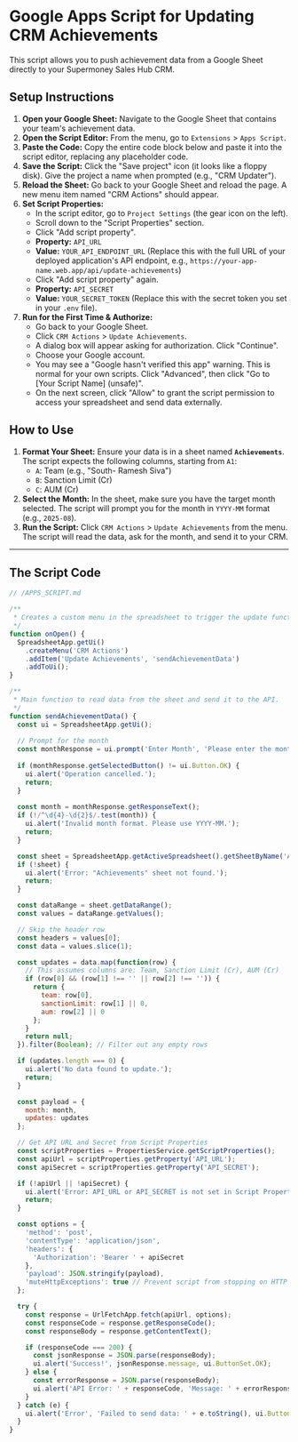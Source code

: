
# Google Apps Script for Updating CRM Achievements

This script allows you to push achievement data from a Google Sheet directly to your Supermoney Sales Hub CRM.

## Setup Instructions

1.  **Open your Google Sheet:** Navigate to the Google Sheet that contains your team's achievement data.
2.  **Open the Script Editor:** From the menu, go to `Extensions` > `Apps Script`.
3.  **Paste the Code:** Copy the entire code block below and paste it into the script editor, replacing any placeholder code.
4.  **Save the Script:** Click the "Save project" icon (it looks like a floppy disk). Give the project a name when prompted (e.g., "CRM Updater").
5.  **Reload the Sheet:** Go back to your Google Sheet and reload the page. A new menu item named "CRM Actions" should appear.
6.  **Set Script Properties:**
    *   In the script editor, go to `Project Settings` (the gear icon on the left).
    *   Scroll down to the "Script Properties" section.
    *   Click "Add script property".
    *   **Property:** `API_URL`
    *   **Value:** `YOUR_API_ENDPOINT_URL` (Replace this with the full URL of your deployed application's API endpoint, e.g., `https://your-app-name.web.app/api/update-achievements`)
    *   Click "Add script property" again.
    *   **Property:** `API_SECRET`
    *   **Value:** `YOUR_SECRET_TOKEN` (Replace this with the secret token you set in your `.env` file).
7.  **Run for the First Time & Authorize:**
    *   Go back to your Google Sheet.
    *   Click `CRM Actions` > `Update Achievements`.
    *   A dialog box will appear asking for authorization. Click "Continue".
    *   Choose your Google account.
    *   You may see a "Google hasn't verified this app" warning. This is normal for your own scripts. Click "Advanced", then click "Go to [Your Script Name] (unsafe)".
    *   On the next screen, click "Allow" to grant the script permission to access your spreadsheet and send data externally.

## How to Use

1.  **Format Your Sheet:** Ensure your data is in a sheet named **`Achievements`**. The script expects the following columns, starting from `A1`:
    *   `A`: Team (e.g., "South- Ramesh Siva")
    *   `B`: Sanction Limit (Cr)
    *   `C`: AUM (Cr)
2.  **Select the Month:** In the sheet, make sure you have the target month selected. The script will prompt you for the month in `YYYY-MM` format (e.g., `2025-08`).
3.  **Run the Script:** Click `CRM Actions` > `Update Achievements` from the menu. The script will read the data, ask for the month, and send it to your CRM.

---

## The Script Code

```javascript
// /APPS_SCRIPT.md

/**
 * Creates a custom menu in the spreadsheet to trigger the update function.
 */
function onOpen() {
  SpreadsheetApp.getUi()
    .createMenu('CRM Actions')
    .addItem('Update Achievements', 'sendAchievementData')
    .addToUi();
}

/**
 * Main function to read data from the sheet and send it to the API.
 */
function sendAchievementData() {
  const ui = SpreadsheetApp.getUi();
  
  // Prompt for the month
  const monthResponse = ui.prompt('Enter Month', 'Please enter the month for these achievements in YYYY-MM format (e.g., 2025-08):', ui.ButtonSet.OK_CANCEL);
  
  if (monthResponse.getSelectedButton() != ui.Button.OK) {
    ui.alert('Operation cancelled.');
    return;
  }
  
  const month = monthResponse.getResponseText();
  if (!/^\d{4}-\d{2}$/.test(month)) {
    ui.alert('Invalid month format. Please use YYYY-MM.');
    return;
  }

  const sheet = SpreadsheetApp.getActiveSpreadsheet().getSheetByName('Achievements');
  if (!sheet) {
    ui.alert('Error: "Achievements" sheet not found.');
    return;
  }

  const dataRange = sheet.getDataRange();
  const values = dataRange.getValues();

  // Skip the header row
  const headers = values[0];
  const data = values.slice(1);

  const updates = data.map(function(row) {
    // This assumes columns are: Team, Sanction Limit (Cr), AUM (Cr)
    if (row[0] && (row[1] !== '' || row[2] !== '')) {
      return {
        team: row[0],
        sanctionLimit: row[1] || 0,
        aum: row[2] || 0
      };
    }
    return null;
  }).filter(Boolean); // Filter out any empty rows

  if (updates.length === 0) {
    ui.alert('No data found to update.');
    return;
  }

  const payload = {
    month: month,
    updates: updates
  };

  // Get API URL and Secret from Script Properties
  const scriptProperties = PropertiesService.getScriptProperties();
  const apiUrl = scriptProperties.getProperty('API_URL');
  const apiSecret = scriptProperties.getProperty('API_SECRET');

  if (!apiUrl || !apiSecret) {
    ui.alert('Error: API_URL or API_SECRET is not set in Script Properties.');
    return;
  }

  const options = {
    'method': 'post',
    'contentType': 'application/json',
    'headers': {
      'Authorization': 'Bearer ' + apiSecret
    },
    'payload': JSON.stringify(payload),
    'muteHttpExceptions': true // Prevent script from stopping on HTTP errors
  };

  try {
    const response = UrlFetchApp.fetch(apiUrl, options);
    const responseCode = response.getResponseCode();
    const responseBody = response.getContentText();

    if (responseCode === 200) {
      const jsonResponse = JSON.parse(responseBody);
      ui.alert('Success!', jsonResponse.message, ui.ButtonSet.OK);
    } else {
      const errorResponse = JSON.parse(responseBody);
      ui.alert('API Error: ' + responseCode, 'Message: ' + errorResponse.message, ui.ButtonSet.OK);
    }
  } catch (e) {
    ui.alert('Error', 'Failed to send data: ' + e.toString(), ui.ButtonSet.OK);
  }
}
```
